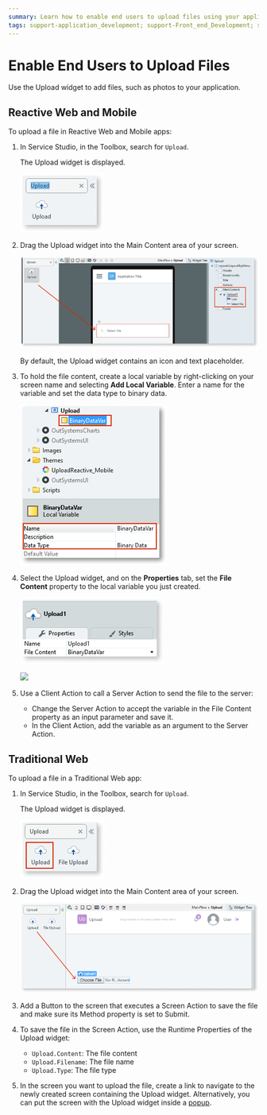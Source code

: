 ```yaml
---
summary: Learn how to enable end users to upload files using your application.
tags: support-application_development; support-Front_end_Development; support-Mobile_Apps; support-webapps
---
```


# Enable End Users to Upload Files

Use the Upload widget to add files, such as photos to your application.

## Reactive Web and Mobile

To upload a file in Reactive Web and Mobile apps:

1. In Service Studio, in the Toolbox, search for `Upload`.

    The Upload widget is displayed. 

    ![Upload widget](images/upload-1-ss.png)

1. Drag the Upload widget into the Main Content area of your screen. 
    
    ![Drag widget onto screen](images/upload-2-ss.png)

    By default, the Upload widget contains an icon and text placeholder.

1. To hold the file content, create a local variable by right-clicking on your screen name and selecting **Add Local Variable**. Enter a name for the variable and set the data type to binary data.

    ![Add local variable](images/upload-3-ss.png)

1. Select the Upload widget, and on the **Properties** tab, set the **File Content** property to the local variable you just created.

    ![Set File Content variable](images/upload-4-ss.png)

    ![](images/upload-mobile.png?width=750)

1. Use a Client Action to call a Server Action to send the file to the server:

    * Change the Server Action to accept the variable in the File Content property as an input parameter and save it. 
    * In the Client Action, add the variable as an argument to the Server Action.

## Traditional Web

To upload a file in a Traditional Web app:

1. In Service Studio, in the Toolbox, search for `Upload`.

    The Upload widget is displayed. 

    ![Upload widget](images/uploadweb-1-ss.png)

1. Drag the Upload widget into the Main Content area of your screen. 
    
    ![Drag widget onto screen](images/uploadweb-2-ss.png)

1. Add a Button to the screen that executes a Screen Action to save the file and make sure its Method property is set to Submit.

1. To save the file in the Screen Action, use the Runtime Properties of the Upload widget:

    * `Upload.Content`: The file content 
    * `Upload.Filename`: The file name 
    * `Upload.Type`: The file type 

1. In the screen you want to upload the file, create a link to navigate to the newly created screen containing the Upload widget. Alternatively, you can put the screen with the Upload widget inside a [popup](popup.md).
